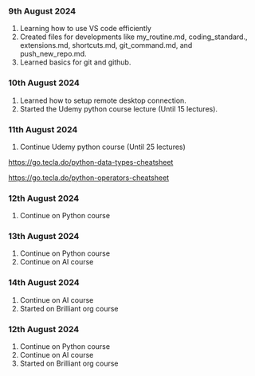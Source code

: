 ### 9th August 2024
1. Learning how to use VS code efficiently
2. Created files for developments like my_routine.md,
coding_standard., extensions.md, shortcuts.md, git_command.md, and push_new_repo.md.
3. Learned basics for git and github.

### 10th August 2024
1. Learned how to setup remote desktop connection.
2. Started the Udemy python course lecture (Until 15 lectures).

### 11th August 2024
1. Continue Udemy python course (Until 25 lectures)

https://go.tecla.do/python-data-types-cheatsheet

https://go.tecla.do/python-operators-cheatsheet


### 12th August 2024
1. Continue on Python course

### 13th August 2024
1. Continue on Python course
2. Continue on AI course

### 14th August 2024
1. Continue on AI course
2. Started on Brilliant org course

### 12th August 2024
1. Continue on Python course
2. Continue on AI course
3. Started on Brilliant org course
